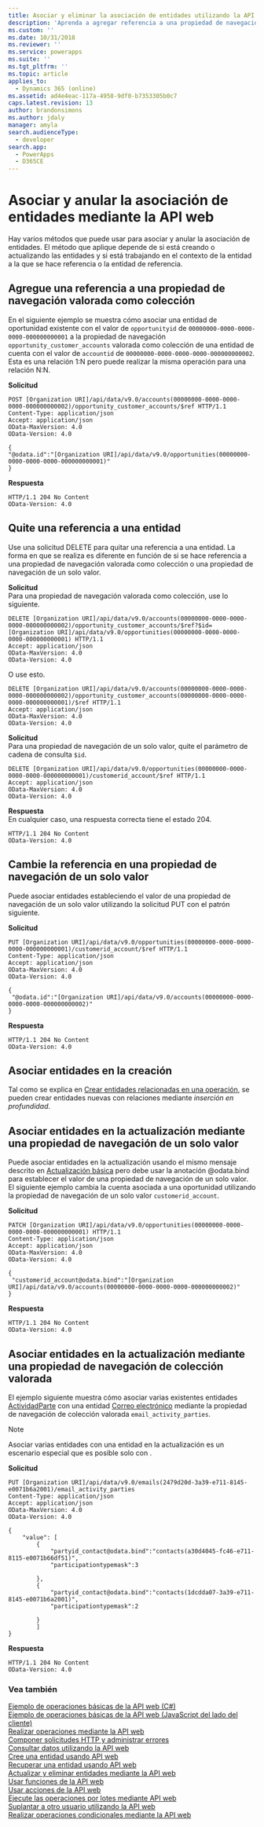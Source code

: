 ```yaml
---
title: Asociar y eliminar la asociación de entidades utilizando la API web (Common Data Service)| Microsoft Docs
description: 'Aprenda a agregar referencia a una propiedad de navegación valorada como colección, eliminar una referencia y cambiar una referencia existente mediante la API web'
ms.custom: ''
ms.date: 10/31/2018
ms.reviewer: ''
ms.service: powerapps
ms.suite: ''
ms.tgt_pltfrm: ''
ms.topic: article
applies_to:
  - Dynamics 365 (online)
ms.assetid: ad4e4eac-117a-4958-9df0-b7353305b0c7
caps.latest.revision: 13
author: brandonsimons
ms.author: jdaly
manager: amyla
search.audienceType:
  - developer
search.app:
  - PowerApps
  - D365CE
---
```

# <a name="associate-and-disassociate-entities-using-the-web-api"></a>Asociar y anular la asociación de entidades mediante la API web

Hay varios métodos que puede usar para asociar y anular la asociación de entidades. El método que aplique depende de si está creando o actualizando las entidades y si está trabajando en el contexto de la entidad a la que se hace referencia o la entidad de referencia.  

<a name="bkmk_Addareferencetoacollection"></a>

## <a name="add-a-reference-to-a-collection-valued-navigation-property"></a>Agregue una referencia a una propiedad de navegación valorada como colección

 En el siguiente ejemplo se muestra cómo asociar una entidad de oportunidad existente con el valor de `opportunityid` de `00000000-0000-0000-0000-000000000001` a la propiedad de navegación `opportunity_customer_accounts` valorada como colección de una entidad de cuenta con el valor de `accountid` de `00000000-0000-0000-0000-000000000002`. Esta es una relación 1:N pero puede realizar la misma operación para una relación N:N.  
  
**Solicitud**  
```http  
POST [Organization URI]/api/data/v9.0/accounts(00000000-0000-0000-0000-000000000002)/opportunity_customer_accounts/$ref HTTP/1.1   
Content-Type: application/json   
Accept: application/json   
OData-MaxVersion: 4.0   
OData-Version: 4.0  
  
{  
"@odata.id":"[Organization URI]/api/data/v9.0/opportunities(00000000-0000-0000-0000-000000000001)"  
}  
```  
  
**Respuesta**  
```http 
HTTP/1.1 204 No Content  
OData-Version: 4.0  
```  
  
<a name="bkmk_Removeareferencetoanentity"></a>

## <a name="remove-a-reference-to-an-entity"></a>Quite una referencia a una entidad

 Use una solicitud DELETE para quitar una referencia a una entidad. La forma en que se realiza es diferente en función de si se hace referencia a una propiedad de navegación valorada como colección o una propiedad de navegación de un solo valor.  
  
 **Solicitud**  
 Para una propiedad de navegación valorada como colección, use lo siguiente.  
  
```http  
DELETE [Organization URI]/api/data/v9.0/accounts(00000000-0000-0000-0000-000000000002)/opportunity_customer_accounts/$ref?$id=[Organization URI]/api/data/v9.0/opportunities(00000000-0000-0000-0000-000000000001) HTTP/1.1  
Accept: application/json  
OData-MaxVersion: 4.0  
OData-Version: 4.0  
```  
  
 O use esto.  
  
```http 
DELETE [Organization URI]/api/data/v9.0/accounts(00000000-0000-0000-0000-000000000002)/opportunity_customer_accounts(00000000-0000-0000-0000-000000000001)/$ref HTTP/1.1  
Accept: application/json  
OData-MaxVersion: 4.0  
OData-Version: 4.0  
```  
  
 **Solicitud**  
 Para una propiedad de navegación de un solo valor, quite el parámetro de cadena de consulta `$id`.  
  
```http 
DELETE [Organization URI]/api/data/v9.0/opportunities(00000000-0000-0000-0000-000000000001)/customerid_account/$ref HTTP/1.1  
Accept: application/json  
OData-MaxVersion: 4.0  
OData-Version: 4.0  
```  
  
 **Respuesta**  
 En cualquier caso, una respuesta correcta tiene el estado 204.  
  
```http 
HTTP/1.1 204 No Content  
OData-Version: 4.0  
```  
  
<a name="bkmk_Changethereferenceinasingle"></a>
 
## <a name="change-the-reference-in-a-single-valued-navigation-property"></a>Cambie la referencia en una propiedad de navegación de un solo valor

 Puede asociar entidades estableciendo el valor de una propiedad de navegación de un solo valor utilizando la solicitud PUT con el patrón siguiente.  
  
 **Solicitud**

```http 
PUT [Organization URI]/api/data/v9.0/opportunities(00000000-0000-0000-0000-000000000001)/customerid_account/$ref HTTP/1.1  
Content-Type: application/json  
Accept: application/json  
OData-MaxVersion: 4.0  
OData-Version: 4.0  
  
{  
 "@odata.id":"[Organization URI]/api/data/v9.0/accounts(00000000-0000-0000-0000-000000000002)"  
}  
```  
  
 **Respuesta**  

```http 
HTTP/1.1 204 No Content  
OData-Version: 4.0  
```  
  
<a name="bkmk_Associateentitiesoncreate"></a>

## <a name="associate-entities-on-create"></a>Asociar entidades en la creación

 Tal como se explica en [Crear entidades relacionadas en una operación](create-entity-web-api.md#bkmk_CreateRelated), se pueden crear entidades nuevas con relaciones mediante *inserción en profundidad*.  
  
<a name="bkmk_Associateentitiesonupdate"></a>

## <a name="associate-entities-on-update-using-single-valued-navigation-property"></a>Asociar entidades en la actualización mediante una propiedad de navegación de un solo valor

 Puede asociar entidades en la actualización usando el mismo mensaje descrito en [Actualización básica](update-delete-entities-using-web-api.md#bkmk_update) pero debe usar la anotación @odata.bind para establecer el valor de una propiedad de navegación de un solo valor. El siguiente ejemplo cambia la cuenta asociada a una oportunidad utilizando la propiedad de navegación de un solo valor `customerid_account`.  
  
 **Solicitud**

```http 
PATCH [Organization URI]/api/data/v9.0/opportunities(00000000-0000-0000-0000-000000000001) HTTP/1.1  
Content-Type: application/json  
Accept: application/json  
OData-MaxVersion: 4.0  
OData-Version: 4.0  
  
{  
 "customerid_account@odata.bind":"[Organization URI]/api/data/v9.0/accounts(00000000-0000-0000-0000-000000000002)"  
}  
```  
  
 **Respuesta**  

```http 
HTTP/1.1 204 No Content  
OData-Version: 4.0  
```  
<a name="bkmk_Associateentitiesonupdate_multi"></a>

## <a name="associate-entities-on-update-using-collection-valued-navigation-property"></a>Asociar entidades en la actualización mediante una propiedad de navegación de colección valorada

El ejemplo siguiente muestra cómo asociar varias existentes entidades [ActividadParte](../reference/entities/activityparty.md) con una entidad [Correo electrónico](../reference/entities/email.md) mediante la propiedad de navegación de colección valorada `email_activity_parties`.

> [!NOTE]
> Asociar varias entidades con una entidad en la actualización es un escenario especial que es posible solo con <xref href="Microsoft.Dynamics.CRM.activityparty?text=activityparty EntityType" />.

**Solicitud**

```HTTP
PUT [Organization URI]/api/data/v9.0/emails(2479d20d-3a39-e711-8145-e0071b6a2001)/email_activity_parties
Content-Type: application/json  
Accept: application/json  
OData-MaxVersion: 4.0  
OData-Version: 4.0

{
    "value": [
        {
            "partyid_contact@odata.bind":"contacts(a30d4045-fc46-e711-8115-e0071b66df51)",
            "participationtypemask":3
            
        },
        {
            "partyid_contact@odata.bind":"contacts(1dcdda07-3a39-e711-8145-e0071b6a2001)",
            "participationtypemask":2
            
        }
        ]
}
```

**Respuesta**

```HTTP
HTTP/1.1 204 No Content  
OData-Version: 4.0 
```

### <a name="see-also"></a>Vea también

 [Ejemplo de operaciones básicas de la API web (C#)](samples/basic-operations-csharp.md)   
 [Ejemplo de operaciones básicas de la API web (JavaScript del lado del cliente)](samples/basic-operations-client-side-javascript.md)   
 [Realizar operaciones mediante la API web](perform-operations-web-api.md)   
 [Componer solicitudes HTTP y administrar errores](compose-http-requests-handle-errors.md)   
 [Consultar datos utilizando la API web](query-data-web-api.md)   
 [Cree una entidad usando API web](create-entity-web-api.md)   
 [Recuperar una entidad usando API web](retrieve-entity-using-web-api.md)   
 [Actualizar y eliminar entidades mediante la API web](update-delete-entities-using-web-api.md)   
 [Usar funciones de la API web](use-web-api-functions.md)   
 [Usar acciones de la API web](use-web-api-actions.md)   
 [Ejecute las operaciones por lotes mediante API web](execute-batch-operations-using-web-api.md)   
 [Suplantar a otro usuario utilizando la API web](impersonate-another-user-web-api.md)   
 [Realizar operaciones condicionales mediante la API web](perform-conditional-operations-using-web-api.md)
